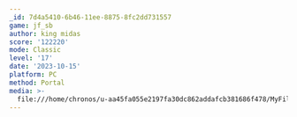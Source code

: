 ```yaml
---
_id: 7d4a5410-6b46-11ee-8875-8fc2dd731557
game: jf_sb
author: king midas
score: '122220'
mode: Classic
level: '17'
date: '2023-10-15'
platform: PC
method: Portal
media: >-
  file:///home/chronos/u-aa45fa055e2197fa30dc862addafcb381686f478/MyFiles/Downloads/Screenshot%202023-10-15%2011.33.26.png
---
```


